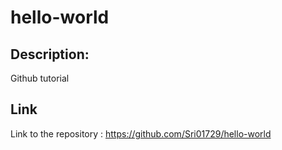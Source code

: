 # hello-world
## Description: 
Github tutorial 
## Link
Link to the repository : https://github.com/Sri01729/hello-world
